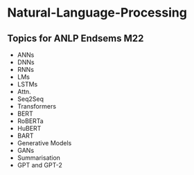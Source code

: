 # Natural-Language-Processing

## Topics for ANLP Endsems M22
* ANNs
* DNNs
* RNNs
* LMs
* LSTMs
* Attn.
* Seq2Seq
* Transformers
* BERT
* RoBERTa
* HuBERT
* BART
* Generative Models
* GANs
* Summarisation
* GPT and GPT-2
